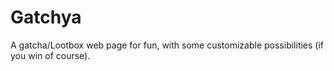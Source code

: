 # Gatchya
A gatcha/Lootbox web page for fun, with some customizable possibilities (if you win of course).
